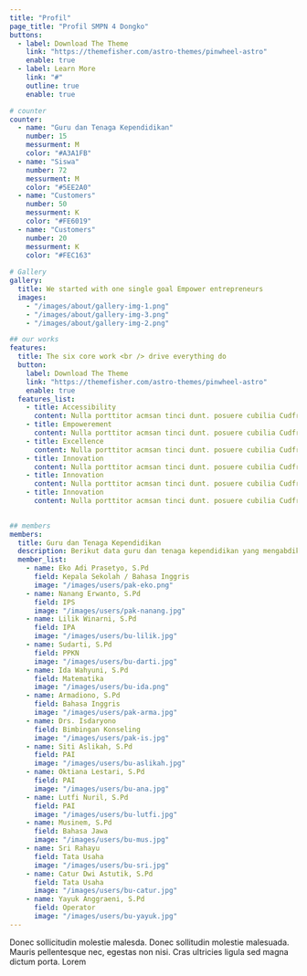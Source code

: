 ```yaml
---
title: "Profil"
page_title: "Profil SMPN 4 Dongko"
buttons:
  - label: Download The Theme
    link: "https://themefisher.com/astro-themes/pinwheel-astro"
    enable: true
  - label: Learn More
    link: "#"
    outline: true
    enable: true

# counter
counter:
  - name: "Guru dan Tenaga Kependidikan"
    number: 15
    messurment: M
    color: "#A3A1FB"
  - name: "Siswa"
    number: 72
    messurment: M
    color: "#5EE2A0"
  - name: "Customers"
    number: 50
    messurment: K
    color: "#FE6019"
  - name: "Customers"
    number: 20
    messurment: K
    color: "#FEC163"
    
# Gallery
gallery:
  title: We started with one single goal Empower entrepreneurs
  images:
    - "/images/about/gallery-img-1.png"
    - "/images/about/gallery-img-3.png"
    - "/images/about/gallery-img-2.png"

## our works
features:
  title: The six core work <br /> drive everything do
  button:
    label: Download The Theme
    link: "https://themefisher.com/astro-themes/pinwheel-astro"
    enable: true
  features_list:
    - title: Accessibility
      content: Nulla porttitor acmsan tinci dunt. posuere cubilia Cudfrae Donec velit neque, autor sit amet aliuam vel
    - title: Empowerement
      content: Nulla porttitor acmsan tinci dunt. posuere cubilia Cudfrae Donec velit neque, autor sit amet aliuam vel
    - title: Excellence
      content: Nulla porttitor acmsan tinci dunt. posuere cubilia Cudfrae Donec velit neque, autor sit amet aliuam vel
    - title: Innovation
      content: Nulla porttitor acmsan tinci dunt. posuere cubilia Cudfrae Donec velit neque, autor sit amet aliuam vel
    - title: Innovation
      content: Nulla porttitor acmsan tinci dunt. posuere cubilia Cudfrae Donec velit neque, autor sit amet aliuam vel
    - title: Innovation
      content: Nulla porttitor acmsan tinci dunt. posuere cubilia Cudfrae Donec velit neque, autor sit amet aliuam vel
    

## members
members:
  title: Guru dan Tenaga Kependidikan
  description: Berikut data guru dan tenaga kependidikan yang mengabdikan diri di SMPN 4 Dongko
  member_list:
    - name: Eko Adi Prasetyo, S.Pd
      field: Kepala Sekolah / Bahasa Inggris
      image: "/images/users/pak-eko.png"
    - name: Nanang Erwanto, S.Pd
      field: IPS
      image: "/images/users/pak-nanang.jpg"
    - name: Lilik Winarni, S.Pd
      field: IPA
      image: "/images/users/bu-lilik.jpg"
    - name: Sudarti, S.Pd
      field: PPKN
      image: "/images/users/bu-darti.jpg"
    - name: Ida Wahyuni, S.Pd
      field: Matematika
      image: "/images/users/bu-ida.png"
    - name: Armadiono, S.Pd
      field: Bahasa Inggris
      image: "/images/users/pak-arma.jpg"
    - name: Drs. Isdaryono
      field: Bimbingan Konseling
      image: "/images/users/pak-is.jpg"
    - name: Siti Aslikah, S.Pd
      field: PAI
      image: "/images/users/bu-aslikah.jpg"
    - name: Oktiana Lestari, S.Pd
      field: PAI
      image: "/images/users/bu-ana.jpg"
    - name: Lutfi Nuril, S.Pd
      field: PAI
      image: "/images/users/bu-lutfi.jpg"
    - name: Musinem, S.Pd
      field: Bahasa Jawa
      image: "/images/users/bu-mus.jpg"
    - name: Sri Rahayu
      field: Tata Usaha
      image: "/images/users/bu-sri.jpg"
    - name: Catur Dwi Astutik, S.Pd
      field: Tata Usaha
      image: "/images/users/bu-catur.jpg"
    - name: Yayuk Anggraeni, S.Pd
      field: Operator
      image: "/images/users/bu-yayuk.jpg"
---
```

Donec sollicitudin molestie malesda. Donec sollitudin molestie malesuada. Mauris pellentesque nec, egestas non nisi. Cras ultricies ligula sed magna dictum porta. Lorem
